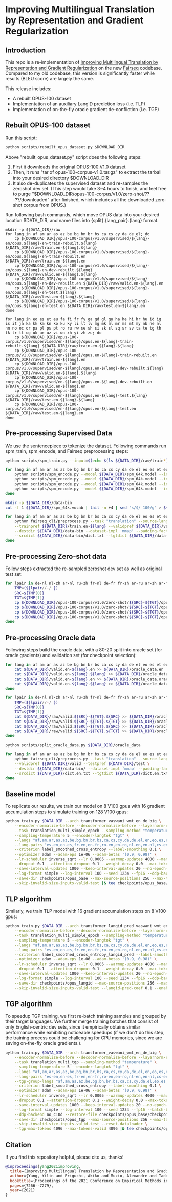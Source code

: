 # Improving Multilingual Translation by Representation and Gradient Regularization

## Introduction
This repo is a re-implementation of [Improving Multilingual Translation by Representation and Gradient Regularization](https://arxiv.org/abs/2109.04778) on the new [Fairseq](https://github.com/pytorch/fairseq) codebase. 
Compared to my old codebase, this version is significantly faster while results (BLEU score) are largely the same.

This release includes:
* A rebuilt OPUS-100 dataset 
* Implementation of an auxiliary LangID prediction loss (i.e. TLP)
* Implementation of on-the-fly oracle gradient de-confliction (i.e. TGP)

## Rebuilt OPUS-100 dataset 
Run this script:
```python
python scripts/rebuilt_opus_dataset.py $DOWNLOAD_DIR
```
Above "rebuilt_opus_dataset.py" script does the following steps:
1. First it downloads the original [OPUS-100 V1.0 dataset](https://object.pouta.csc.fi/OPUS-100/v1.0/opus-100-corpus-v1.0.tar.gz) 
2. Then, it runs "tar xf opus-100-corpus-v1.0.tar.gz" to extract the tarball into your desired directory $DOWNLOAD_DIR
3. It also de-duplicates the supervised dataset and re-samples the zeroshot dev set. 
(This step would take 3~4 hours to finish, and feel free to purge "$DOWNLOAD_DIR/opus-100-corpus/v1.0/zero-shot/??-??/downloaded" after finished, which includes all the downloaded zero-shot corpus from OPUS.)

Run following bash commands, which move OPUS data into your desired location $DATA_DIR, and name files into {split}.{lang_pair}.{lang} format.
```
mkdir -p ${DATA_DIR}/raw
for lang in af am ar as az be bg bn br bs ca cs cy da de el; do
    cp ${DOWNLOAD_DIR}/opus-100-corpus/v1.0/supervised/${lang}-en/opus.${lang}-en-train-rebuilt.${lang} ${DATA_DIR}/raw/train.en-${lang}.${lang}
    cp ${DOWNLOAD_DIR}/opus-100-corpus/v1.0/supervised/${lang}-en/opus.${lang}-en-train-rebuilt.en ${DATA_DIR}/raw/train.en-${lang}.en
    cp ${DOWNLOAD_DIR}/opus-100-corpus/v1.0/supervised/${lang}-en/opus.${lang}-en-dev-rebuilt.${lang} ${DATA_DIR}/raw/valid.en-${lang}.${lang}
    cp ${DOWNLOAD_DIR}/opus-100-corpus/v1.0/supervised/${lang}-en/opus.${lang}-en-dev-rebuilt.en ${DATA_DIR}/raw/valid.en-${lang}.en
    cp ${DOWNLOAD_DIR}/opus-100-corpus/v1.0/supervised/${lang}-en/opus.${lang}-en-test.${lang} ${DATA_DIR}/raw/test.en-${lang}.${lang}
    cp ${DOWNLOAD_DIR}/opus-100-corpus/v1.0/supervised/${lang}-en/opus.${lang}-en-test.en ${DATA_DIR}/raw/test.en-${lang}.en
done

for lang in eo es et eu fa fi fr fy ga gd gl gu ha he hi hr hu id ig is it ja ka kk km kn ko ku ky li lt lv mg mk ml mr ms mt my nb ne nl nn no oc or pa pl ps pt ro ru rw se sh si sk sl sq sr sv ta te tg th tk tr tt ug uk ur uz vi wa xh yi zh zu; do
    cp ${DOWNLOAD_DIR}/opus-100-corpus/v1.0/supervised/en-${lang}/opus.en-${lang}-train-rebuilt.${lang} ${DATA_DIR}/raw/train.en-${lang}.${lang}
    cp ${DOWNLOAD_DIR}/opus-100-corpus/v1.0/supervised/en-${lang}/opus.en-${lang}-train-rebuilt.en ${DATA_DIR}/raw/train.en-${lang}.en
    cp ${DOWNLOAD_DIR}/opus-100-corpus/v1.0/supervised/en-${lang}/opus.en-${lang}-dev-rebuilt.${lang} ${DATA_DIR}/raw/valid.en-${lang}.${lang}
    cp ${DOWNLOAD_DIR}/opus-100-corpus/v1.0/supervised/en-${lang}/opus.en-${lang}-dev-rebuilt.en ${DATA_DIR}/raw/valid.en-${lang}.en
    cp ${DOWNLOAD_DIR}/opus-100-corpus/v1.0/supervised/en-${lang}/opus.en-${lang}-test.${lang} ${DATA_DIR}/raw/test.en-${lang}.${lang}
    cp ${DOWNLOAD_DIR}/opus-100-corpus/v1.0/supervised/en-${lang}/opus.en-${lang}-test.en ${DATA_DIR}/raw/test.en-${lang}.en
done
```

## Pre-processing Supervised Data
We use the sentencepiece to tokenize the dataset.
Following commands run spm_train, spm_encode, and Fairseq preprocessing steps:
```bash
python scripts/spm_train.py --input=$(echo $(ls ${DATA_DIR}/raw/train*) | sed 's/ /,/g') --model_prefix=${DATA_DIR}/spm_64k --vocab_size=64000 --character_coverage=1.0 --input_sentence_size=1000000

for lang in af am ar as az be bg bn br bs ca cs cy da de el eo es et eu fa fi fr fy ga gd gl gu ha he hi hr hu id ig is it ja ka kk km kn ko ku ky li lt lv mg mk ml mr ms mt my nb ne nl nn no oc or pa pl ps pt ro ru rw se sh si sk sl sq sr sv ta te tg th tk tr tt ug uk ur uz vi wa xh yi zh zu; do
    python scripts/spm_encode.py --model ${DATA_DIR}/spm_64k.model --input ${DATA_DIR}/raw/train.en-${lang}.en --outputs ${DATA_DIR}/train.en-${lang}.en
    python scripts/spm_encode.py --model ${DATA_DIR}/spm_64k.model --input ${DATA_DIR}/raw/train.en-${lang}.${lang} --outputs ${DATA_DIR}/train.en-${lang}.${lang}
    python scripts/spm_encode.py --model ${DATA_DIR}/spm_64k.model --input ${DATA_DIR}/raw/valid.en-${lang}.en --outputs ${DATA_DIR}/valid.en-${lang}.en
    python scripts/spm_encode.py --model ${DATA_DIR}/spm_64k.model --input ${DATA_DIR}/raw/valid.en-${lang}.${lang} --outputs ${DATA_DIR}/valid.en-${lang}.${lang}
done

mkdir -p ${DATA_DIR}/data-bin
cut -f 1 ${DATA_DIR}/spm_64k.vocab | tail -n +4 | sed "s/$/ 100/g" > ${DATA_DIR}/data-bin/dict.txt

for lang in af am ar as az be bg bn br bs ca cs cy da de el eo es et eu fa fi fr fy ga gd gl gu ha he hi hr hu id ig is it ja ka kk km kn ko ku ky li lt lv mg mk ml mr ms mt my nb ne nl nn no oc or pa pl ps pt ro ru rw se sh si sk sl sq sr sv ta te tg th tk tr tt ug uk ur uz vi wa xh yi zh zu; do
    python fairseq_cli/preprocess.py --task "translation" --source-lang $lang --target-lang en \
    --trainpref ${DATA_DIR}/train.en-${lang} --validpref ${DATA_DIR}/valid.en-${lang} \
    --destdir ${DATA_DIR}/data-bin --dataset-impl 'mmap' --padding-factor 1 --workers 32 \
    --srcdict ${DATA_DIR}/data-bin/dict.txt --tgtdict ${DATA_DIR}/data-bin/dict.txt
done
```

## Pre-processing Zero-shot data
Follow steps extracted the re-sampled zeroshot dev set as well as original test set:
```bash
for lpair in de-nl nl-zh ar-nl ru-zh fr-nl de-fr fr-zh ar-ru ar-zh ar-fr de-zh fr-ru de-ru nl-ru ar-de; do
    TMP=(${lpair//-/ })
    SRC=${TMP[0]}
    TGT=${TMP[1]}
    cp ${DOWNLOAD_DIR}/opus-100-corpus/v1.0/zero-shot/${SRC}-${TGT}/opus.${SRC}-${TGT}-dev.${SRC} ${DATA_DIR}/raw/valid.${SRC}-${TGT}.${SRC}
    cp ${DOWNLOAD_DIR}/opus-100-corpus/v1.0/zero-shot/${SRC}-${TGT}/opus.${SRC}-${TGT}-dev.${TGT} ${DATA_DIR}/raw/valid.${SRC}-${TGT}.${TGT}
    cp ${DOWNLOAD_DIR}/opus-100-corpus/v1.0/zero-shot/${SRC}-${TGT}/opus.${SRC}-${TGT}-test.${SRC} ${DATA_DIR}/raw/test.${SRC}-${TGT}.${SRC}
    cp ${DOWNLOAD_DIR}/opus-100-corpus/v1.0/zero-shot/${SRC}-${TGT}/opus.${SRC}-${TGT}-test.${TGT} ${DATA_DIR}/raw/test.${SRC}-${TGT}.${TGT}
done
```

## Pre-processing Oracle data
Following steps build the oracle data, with a 80-20 split into oracle set (for oracle gradients) and validation set (for checkpoint selection):
```bash
for lang in af am ar as az be bg bn br bs ca cs cy da de el eo es et eu fa fi fr fy ga gd gl gu ha he hi hr hu id ig is it ja ka kk km kn ko ku ky li lt lv mg mk ml mr ms mt my nb ne nl nn no oc or pa pl ps pt ro ru rw se sh si sk sl sq sr sv ta te tg th tk tr tt ug uk ur uz vi wa xh yi zh zu; do
    cat ${DATA_DIR}/valid.en-${lang}.en >> ${DATA_DIR}/oracle_data.en 
    cat ${DATA_DIR}/valid.en-${lang}.${lang} >> ${DATA_DIR}/oracle_data.oracle_en
    cat ${DATA_DIR}/valid.en-${lang}.en >> ${DATA_DIR}/oracle_data.oracle_${lang}   
    cat ${DATA_DIR}/valid.en-${lang}.${lang} >> ${DATA_DIR}/oracle_data.${lang}
done

for lpair in de-nl nl-zh ar-nl ru-zh fr-nl de-fr fr-zh ar-ru ar-zh ar-fr de-zh fr-ru de-ru nl-ru ar-de; do
    TMP=(${lpair//-/ })
    SRC=${TMP[0]}
    TGT=${TMP[1]}
    cat ${DATA_DIR}/raw/valid.${SRC}-${TGT}.${SRC} >> ${DATA_DIR}/oracle_data.${SRC}
    cat ${DATA_DIR}/raw/valid.${SRC}-${TGT}.${TGT} >> ${DATA_DIR}/oracle_data.oracle_${SRC}
    cat ${DATA_DIR}/raw/valid.${SRC}-${TGT}.${SRC} >> ${DATA_DIR}/oracle_data.oracle_${TGT}
    cat ${DATA_DIR}/raw/valid.${SRC}-${TGT}.${TGT} >> ${DATA_DIR}/oracle_data.${TGT}
done

python scripts/split_oracle_data.py ${DATA_DIR}/oracle_data

for lang in af am ar as az be bg bn br bs ca cs cy da de el eo es et eu fa fi fr fy ga gd gl gu ha he hi hr hu id ig is it ja ka kk km kn ko ku ky li lt lv mg mk ml mr ms mt my nb ne nl nn no oc or pa pl ps pt ro ru rw se sh si sk sl sq sr sv ta te tg th tk tr tt ug uk ur uz vi wa xh yi zh zu; do
    python fairseq_cli/preprocess.py --task "translation" --source-lang oracle_${lang} --target-lang ${lang} \
    --validpref ${DATA_DIR}/valid --testpref ${DATA_DIR}/test \
    --destdir ${DATA_DIR}/data-bin/ --dataset-impl 'mmap' --padding-factor 1 --workers 32 \
    --srcdict ${DATA_DIR}/dict.en.txt --tgtdict ${DATA_DIR}/dict.en.txt
done
```

## Baseline model
To replicate our results, we train our model on 8 V100 gpus with 16 gradient accumulation steps to simulate training on 128 V100 gpus:
```bash
python train.py $DATA_DIR --arch transformer_vaswani_wmt_en_de_big \
    --encoder-normalize-before --decoder-normalize-before --layernorm-embedding \
    --task translation_multi_simple_epoch --sampling-method "temperature" \
    --sampling-temperature 5 --encoder-langtok "tgt" \
    --langs "af,am,ar,as,az,be,bg,bn,br,bs,ca,cs,cy,da,de,el,en,eo,es,et,eu,fa,fi,fr,fy,ga,gd,gl,gu,ha,he,hi,hr,hu,id,ig,is,it,ja,ka,kk,km,kn,ko,ku,ky,li,lt,lv,mg,mk,ml,mr,ms,mt,my,nb,ne,nl,nn,no,oc,or,pa,pl,ps,pt,ro,ru,rw,se,sh,si,sk,sl,sq,sr,sv,ta,te,tg,th,tk,tr,tt,ug,uk,ur,uz,vi,wa,xh,yi,zh,zu" \
    --lang-pairs "es-en,en-es,fr-en,en-fr,ro-en,en-ro,nl-en,en-nl,cs-en,en-cs,el-en,en-el,hu-en,en-hu,pl-en,en-pl,tr-en,en-tr,pt-en,en-pt,bg-en,en-bg,it-en,en-it,fi-en,en-fi,hr-en,en-hr,ar-en,en-ar,sr-en,en-sr,he-en,en-he,de-en,en-de,sl-en,en-sl,ru-en,en-ru,sv-en,en-sv,da-en,en-da,et-en,en-et,bs-en,en-bs,sk-en,en-sk,id-en,en-id,no-en,en-no,fa-en,en-fa,lt-en,en-lt,zh-en,en-zh,lv-en,en-lv,mk-en,en-mk,vi-en,en-vi,th-en,en-th,ja-en,en-ja,sq-en,en-sq,ms-en,en-ms,is-en,en-is,ko-en,en-ko,uk-en,en-uk,ca-en,en-ca,eu-en,en-eu,mt-en,en-mt,gl-en,en-gl,ml-en,en-ml,bn-en,en-bn,pa-en,en-pa,hi-en,en-hi,ta-en,en-ta,si-en,en-si,nb-en,en-nb,nn-en,en-nn,te-en,en-te,gu-en,en-gu,mr-en,en-mr,ne-en,en-ne,kn-en,en-kn,or-en,en-or,as-en,en-as,ka-en,en-ka,be-en,en-be,eo-en,en-eo,cy-en,en-cy,ga-en,en-ga,ug-en,en-ug,az-en,en-az,xh-en,en-xh,af-en,en-af,oc-en,en-oc,br-en,en-br,rw-en,en-rw,km-en,en-km,ku-en,en-ku,wa-en,en-wa,mg-en,en-mg,kk-en,en-kk,tg-en,en-tg,am-en,en-am,ps-en,en-ps,my-en,en-my,uz-en,en-uz,ur-en,en-ur,ky-en,en-ky,gd-en,en-gd,sh-en,en-sh,li-en,en-li,zu-en,en-zu,fy-en,en-fy,tk-en,en-tk,yi-en,en-yi,tt-en,en-tt,se-en,en-se,ha-en,en-ha,ig-en,en-ig" \
    --criterion label_smoothed_cross_entropy --label-smoothing 0.1 \
    --optimizer adam --adam-eps 1e-06 --adam-betas '(0.9, 0.98)' \
    --lr-scheduler inverse_sqrt --lr 0.0005 --warmup-updates 4000 --max-update 50000 \
    --dropout 0.1 --attention-dropout 0.1 --weight-decay 0.0 --max-tokens 4096 --update-freq 16 \
    --save-interval-updates 1000 --keep-interval-updates 20 --no-epoch-checkpoints \
    --log-format simple --log-interval 100 --seed 1234 --fp16 --ddp-backend no_c10d \
    --save-dir checkpoints/opus_base --max-source-positions 256 --max-target-positions 256 \
    --skip-invalid-size-inputs-valid-test |& tee checkpoints/opus_base/train.log
```

## TLP algorithm
Similarly, we train TLP model with 16 gradient accumulation steps on 8 V100 gpus:
```bash
python train.py $DATA_DIR --arch transformer_langid_pred_vaswani_wmt_en_de_big \
    --encoder-normalize-before --decoder-normalize-before --layernorm-embedding \
    --task translation_multi_simple_epoch --sampling-method "temperature" \
    --sampling-temperature 5 --encoder-langtok "tgt" \
    --langs "af,am,ar,as,az,be,bg,bn,br,bs,ca,cs,cy,da,de,el,en,eo,es,et,eu,fa,fi,fr,fy,ga,gd,gl,gu,ha,he,hi,hr,hu,id,ig,is,it,ja,ka,kk,km,kn,ko,ku,ky,li,lt,lv,mg,mk,ml,mr,ms,mt,my,nb,ne,nl,nn,no,oc,or,pa,pl,ps,pt,ro,ru,rw,se,sh,si,sk,sl,sq,sr,sv,ta,te,tg,th,tk,tr,tt,ug,uk,ur,uz,vi,wa,xh,yi,zh,zu" \
    --lang-pairs "es-en,en-es,fr-en,en-fr,ro-en,en-ro,nl-en,en-nl,cs-en,en-cs,el-en,en-el,hu-en,en-hu,pl-en,en-pl,tr-en,en-tr,pt-en,en-pt,bg-en,en-bg,it-en,en-it,fi-en,en-fi,hr-en,en-hr,ar-en,en-ar,sr-en,en-sr,he-en,en-he,de-en,en-de,sl-en,en-sl,ru-en,en-ru,sv-en,en-sv,da-en,en-da,et-en,en-et,bs-en,en-bs,sk-en,en-sk,id-en,en-id,no-en,en-no,fa-en,en-fa,lt-en,en-lt,zh-en,en-zh,lv-en,en-lv,mk-en,en-mk,vi-en,en-vi,th-en,en-th,ja-en,en-ja,sq-en,en-sq,ms-en,en-ms,is-en,en-is,ko-en,en-ko,uk-en,en-uk,ca-en,en-ca,eu-en,en-eu,mt-en,en-mt,gl-en,en-gl,ml-en,en-ml,bn-en,en-bn,pa-en,en-pa,hi-en,en-hi,ta-en,en-ta,si-en,en-si,nb-en,en-nb,nn-en,en-nn,te-en,en-te,gu-en,en-gu,mr-en,en-mr,ne-en,en-ne,kn-en,en-kn,or-en,en-or,as-en,en-as,ka-en,en-ka,be-en,en-be,eo-en,en-eo,cy-en,en-cy,ga-en,en-ga,ug-en,en-ug,az-en,en-az,xh-en,en-xh,af-en,en-af,oc-en,en-oc,br-en,en-br,rw-en,en-rw,km-en,en-km,ku-en,en-ku,wa-en,en-wa,mg-en,en-mg,kk-en,en-kk,tg-en,en-tg,am-en,en-am,ps-en,en-ps,my-en,en-my,uz-en,en-uz,ur-en,en-ur,ky-en,en-ky,gd-en,en-gd,sh-en,en-sh,li-en,en-li,zu-en,en-zu,fy-en,en-fy,tk-en,en-tk,yi-en,en-yi,tt-en,en-tt,se-en,en-se,ha-en,en-ha,ig-en,en-ig" \
    --criterion label_smoothed_cross_entropy_langid_pred --label-smoothing 0.1 \
    --optimizer adam --adam-eps 1e-06 --adam-betas '(0.9, 0.98)' \
    --lr-scheduler inverse_sqrt --lr 0.0005 --warmup-updates 4000 --max-update 50000 \
    --dropout 0.1 --attention-dropout 0.1 --weight-decay 0.0 --max-tokens 4096 --update-freq 16 \
    --save-interval-updates 1000 --keep-interval-updates 20 --no-epoch-checkpoints \
    --log-format simple --log-interval 100 --seed 1234 --fp16 --ddp-backend no_c10d \
    --save-dir checkpoints/opus_langid --max-source-positions 256 --max-target-positions 256 \
    --skip-invalid-size-inputs-valid-test --langid-pred-coef 0.1 --enable-lang-ids |& tee checkpoints/opus_langid/train.log
```

## TGP algorithm
To speedup TGP training, we first re-batch training samples and grouped by their target languages. 
We further merge training batches that consist of only English-centric dev sets, since it empirically
obtains similar performance while exhibiting noticeable speedups 
(if we don't do this step, the training process could be challenging for CPU memories, since we are saving on-the-fly oracle gradients.).

```bash
python train.py $DATA_DIR --arch transformer_vaswani_wmt_en_de_big \
    --encoder-normalize-before --decoder-normalize-before --layernorm-embedding \
    --task translation_multi_tgp --sampling-method "temperature" \
    --sampling-temperature 5 --encoder-langtok "tgt" \
    --langs "af,am,ar,as,az,be,bg,bn,br,bs,ca,cs,cy,da,de,el,en,eo,es,et,eu,fa,fi,fr,fy,ga,gd,gl,gu,ha,he,hi,hr,hu,id,ig,is,it,ja,ka,kk,km,kn,ko,ku,ky,li,lt,lv,mg,mk,ml,mr,ms,mt,my,nb,ne,nl,nn,no,oc,or,pa,pl,ps,pt,ro,ru,rw,se,sh,si,sk,sl,sq,sr,sv,ta,te,tg,th,tk,tr,tt,ug,uk,ur,uz,vi,wa,xh,yi,zh,zu" \
    --lang-pairs "es-en,en-es,fr-en,en-fr,ro-en,en-ro,nl-en,en-nl,cs-en,en-cs,el-en,en-el,hu-en,en-hu,pl-en,en-pl,tr-en,en-tr,pt-en,en-pt,bg-en,en-bg,it-en,en-it,fi-en,en-fi,hr-en,en-hr,ar-en,en-ar,sr-en,en-sr,he-en,en-he,de-en,en-de,sl-en,en-sl,ru-en,en-ru,sv-en,en-sv,da-en,en-da,et-en,en-et,bs-en,en-bs,sk-en,en-sk,id-en,en-id,no-en,en-no,fa-en,en-fa,lt-en,en-lt,zh-en,en-zh,lv-en,en-lv,mk-en,en-mk,vi-en,en-vi,th-en,en-th,ja-en,en-ja,sq-en,en-sq,ms-en,en-ms,is-en,en-is,ko-en,en-ko,uk-en,en-uk,ca-en,en-ca,eu-en,en-eu,mt-en,en-mt,gl-en,en-gl,ml-en,en-ml,bn-en,en-bn,pa-en,en-pa,hi-en,en-hi,ta-en,en-ta,si-en,en-si,nb-en,en-nb,nn-en,en-nn,te-en,en-te,gu-en,en-gu,mr-en,en-mr,ne-en,en-ne,kn-en,en-kn,or-en,en-or,as-en,en-as,ka-en,en-ka,be-en,en-be,eo-en,en-eo,cy-en,en-cy,ga-en,en-ga,ug-en,en-ug,az-en,en-az,xh-en,en-xh,af-en,en-af,oc-en,en-oc,br-en,en-br,rw-en,en-rw,km-en,en-km,ku-en,en-ku,wa-en,en-wa,mg-en,en-mg,kk-en,en-kk,tg-en,en-tg,am-en,en-am,ps-en,en-ps,my-en,en-my,uz-en,en-uz,ur-en,en-ur,ky-en,en-ky,gd-en,en-gd,sh-en,en-sh,li-en,en-li,zu-en,en-zu,fy-en,en-fy,tk-en,en-tk,yi-en,en-yi,tt-en,en-tt,se-en,en-se,ha-en,en-ha,ig-en,en-ig" \
    --tgp-group-langs "af,am,as,az,be,bg,bn,br,bs,ca,cs,cy,da,el,eo,es,et,eu,fa,fi,fy,ga,gd,gl,gu,ha,he,hi,hr,hu,id,ig,is,it,ja,ka,kk,km,kn,ko,ku,ky,li,lt,lv,mg,mk,ml,mr,ms,mt,my,nb,ne,nn,no,oc,or,pa,pl,ps,pt,ro,rw,se,sh,si,sk,sl,sq,sr,sv,ta,te,tg,th,tk,tr,tt,ug,uk,ur,uz,vi,wa,xh,yi,zu" \
    --criterion label_smoothed_cross_entropy --label-smoothing 0.1 \
    --optimizer adam --adam-eps 1e-06 --adam-betas '(0.9, 0.98)' \
    --lr-scheduler inverse_sqrt --lr 0.0005 --warmup-updates 4000 --max-update 50000 \
    --dropout 0.1 --attention-dropout 0.1 --weight-decay 0.0 --max-tokens 65536 \
    --save-interval-updates 1000 --keep-interval-updates 20 --no-epoch-checkpoints \
    --log-format simple --log-interval 100 --seed 1234 --fp16 --batch-by-target \
    --ddp-backend no_c10d --restore-file checkpoints/opus_base/checkpoint_7_40000.pt \
    --save-dir checkpoints/opus_tgp --max-source-positions 256 --max-target-positions 256 \
    --skip-invalid-size-inputs-valid-test --reset-dataloader \
    --tgp-max-tokens 4096 --max-tokens-valid 4096 |& tee checkpoints/opus_tgp/train.log
```


## Citation
If you find this repository helpful, please cite us, thanks!
```bibtex
@inproceedings{yang2021improving,
  title={Improving Multilingual Translation by Representation and Gradient Regularization},
  author={Yang, Yilin and Eriguchi, Akiko and Muzio, Alexandre and Tadepalli, Prasad and Lee, Stefan and Hassan, Hany},
  booktitle={Proceedings of the 2021 Conference on Empirical Methods in Natural Language Processing},
  pages={7266--7279},
  year={2021}
}
```

